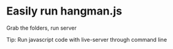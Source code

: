 # Easily run hangman.js
Grab the folders, run server

Tip: Run javascript code with live-server through command line
